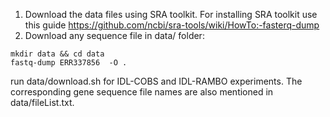 
1) Download the data files using SRA toolkit. For installing SRA toolkit use this guide https://github.com/ncbi/sra-tools/wiki/HowTo:-fasterq-dump
2) Download any sequence file in data/ folder: 
```
mkdir data && cd data
fastq-dump ERR337856  -O .
```
run data/download.sh for IDL-COBS and IDL-RAMBO experiments. The corresponding gene sequence file names are also mentioned in data/fileList.txt.
